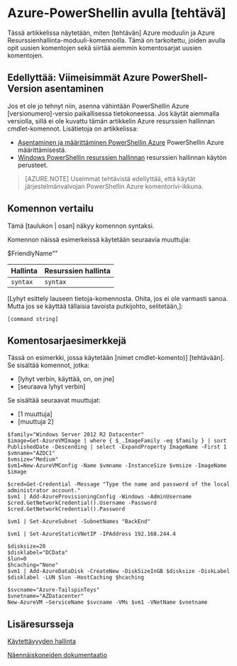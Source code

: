 <!--save a copy of this file to your local repo. It's important that you follow the naming conventions by starting with the service name, and use lowercase only for the file name. See "file-names-and-locations.md" under the "contributor-guide" folder in your repo.

Info to help you use the template are enclosed in the Markdown comments using the caret, hyphen, dash syntax. Delete these from your file.

Text not wrapped in comment syntax is intended to be used as is, or with updates enclosed in [  ]. Add the info and delete the bracket. 

Pay attention to spacing and indents. They affect formatting. 

--> 

<!--replace this with Properties and Tags sections. These are required sections. See "article-metadata.md" in under the "contributor-guide" folder in your repo. Attributes in each section can be placed on separate lines to make them easier to read and check-->

# <a name="use-azure-powershell-to-task"></a>Azure-PowerShellin avulla [tehtävä]

Tässä artikkelissa näytetään, miten [tehtävän] Azure moduulin ja Azure Resurssienhallinta-moduuli-komennoilla. Tämä on tarkoitettu, joiden avulla opit uusien komentojen sekä siirtää aiemmin komentosarjat uusien komentojen.

## <a name="prerequisite-install-a-recent-version-of-azure-powershell"></a>Edellyttää: Viimeisimmät Azure PowerShell-Version asentaminen

Jos et ole jo tehnyt niin, asenna vähintään PowerShellin Azure [versionumero]-versio paikallisessa tietokoneessa. Jos käytät aiemmalla versiolla, sillä ei ole kuvattu tämän artikkelin Azure resurssien hallinnan cmdlet-komennot. Lisätietoja on artikkelissa:
 
- [Asentaminen ja määrittäminen PowerShellin Azure](install-configure-powershell.md) PowerShellin Azure määrittämisestä.
- [Windows PowerShellin resurssien hallinnan](powershell-azure-resource-manager.md) resurssien hallinnan käytön perusteet.

> [AZURE.NOTE] Useimmat tehtävistä edellyttää, että käytät järjestelmänvalvojan PowerShellin Azure komentorivi-ikkuna.

## <a name="command-comparison"></a>Komennon vertailu

Tämä [taulukon | osan] näkyy komennon syntaksi.

<!--[optional image - to use an image in this article, add a folder with the same name as the article file name without extension, inside the Media folder of the repo. Use only this folder to store the images. Don't attempt to use a common folder to share images you want to use in more than 1 file.]
Then, use the following syntax to add a reference to the image in your article:
![](./media/name-of-file-without-extension/image-name-no-spaces.png)
-->

<!--if a command string uses variables, define the variables first, using the  following construction. In some cases the variable is straightforward and doesn't need much explanation. But parameters such as location and size can benefit from brief explanation or listing all accepted values:--> 

Komennon näissä esimerkeissä käytetään seuraavia muuttujia:

$FriendlyName"<Describe value>"

<!-- if it makes more sense to present this in a table, use this. Otherwise, delete. The table won't render until it's in Github or published to Sandbox.-->

Hallinta | Resurssien hallinta
---|----
`syntax` | `syntax`


<!--if it makes more sense to present this one command block after the other instead of a table, use this. Otherwise, delete-->
  
[Lyhyt esittely lauseen tietoja-komennosta. Ohita, jos ei ole varmasti sanoa. Mutta jos se käyttää tällaisia tavoista putkijohto, selitetään,]:

    [command string]

## <a name="script-examples"></a>Komentosarjaesimerkkejä

Tässä on esimerkki, jossa käytetään [nimet cmdlet-komento)] [tehtävään]. Se sisältää komennot, jotka:

- [lyhyt verbin, käyttää, on, on jne]
- [seuraava lyhyt verbin] 

<!--include this statement if it uses variables that weren't introduced earlier-->Se sisältää seuraavat muuttujat:

- [1 muuttuja]
- [muuttuja 2]

<!--This shows you how a recent example was presented as well as how it was formatted. Preceding each line with one tab or four spaces to format in a code block-->

    $family="Windows Server 2012 R2 Datacenter"
    $image=Get-AzureVMImage | where { $_.ImageFamily -eq $family } | sort PublishedDate -Descending | select -ExpandProperty ImageName -First 1
    $vmname="AZDC1"
    $vmsize="Medium"
    $vm1=New-AzureVMConfig -Name $vmname -InstanceSize $vmsize -ImageName $image
    
    $cred=Get-Credential -Message "Type the name and password of the local administrator account."
    $vm1 | Add-AzureProvisioningConfig -Windows -AdminUsername $cred.GetNetworkCredential().Username -Password $cred.GetNetworkCredential().Password
    
    $vm1 | Set-AzureSubnet -SubnetNames "BackEnd"
    
    $vm1 | Set-AzureStaticVNetIP -IPAddress 192.168.244.4
    
    $disksize=20
    $disklabel="DCData"
    $lun=0
    $hcaching="None"
    $vm1 | Add-AzureDataDisk -CreateNew -DiskSizeInGB $disksize -DiskLabel $disklabel -LUN $lun -HostCaching $hcaching
    
    $svcname="Azure-TailspinToys"
    $vnetname="AZDatacenter"
    New-AzureVM –ServiceName $svcname -VMs $vm1 -VNetName $vnetname


## <a name="additional-resources"></a>Lisäresursseja
<!--At a minimum, include a link back to the migration task list article. Use the formats shown below. See create-links-markdown.md for more info -->
<!--use this format for links to other articles, such as the migration task list. -->
[Käytettävyyden hallinta](virtual-machines-windows-manage-availability.md)

<!--To link to an ACOM page outside the /documentation/ subdomain (such as a pricing page, SLA page or anything else that is not a documentation article), use an absolute URL, but omit the locale:

    [link text](http://azure.microsoft.com/pricing/details/virtual-machines/)-->

<!--use this for URLs outside of ACOM. Be sure to locale, and if you're linking to the Azure library on MSDN, include the '/azure/' part of the URL-->
[Näennäiskoneiden dokumentaatio](https://msdn.microsoft.com/library/azure/jj156003.aspx)


